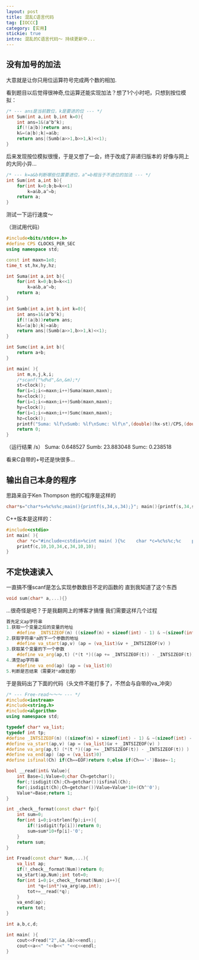 ```yaml
---
layout: post
title: 混乱C语言代码
tag: [IOCCC]
category: [实用]
stickie: true
intro: 混乱的C语言代码～ 持续更新中...
---
```


没有加号的加法
---
大意就是让你只用位运算符号完成两个数的相加.

看到题目以后觉得很神奇,位运算还能实现加法？想了1个小时吧，只想到按位模拟：

```cpp
/* --- ans是当前数位，k是要进的位 --- */
int Sum(int a,int b,int k=0){
	int ans=1&(a^b^k);
	if(!(a|b))return ans;
	k&=(a|b);k|=a&b;
	return ans|(Sumb(a>>1,b>>1,k)<<1);
}
```

后来发现按位模拟很慢，于是又想了一会，终于改成了非递归版本的
好像与网上的大同小异...

```cpp
/* --- k=a&b判断哪些位置要进位，a^=b相当于不进位的加法 --- */
int Sum(int a,int b){
	for(int k=0;b;b=k<<1)
		k=a&b,a^=b;
	return a;
}
```

测试一下运行速度～

（测试用代码）
```cpp
#include<bits/stdc++.h>
#define CPS CLOCKS_PER_SEC
using namespace std;

const int maxn=1e8;
time_t st,hx,hy,hz;

int Suma(int a,int b){
	for(int k=0;b;b=k<<1)
		k=a&b,a^=b;
	return a;
}

int Sumb(int a,int b,int k=0){
	int ans=1&(a^b^k);
	if(!(a|b))return ans;
	k&=(a|b);k|=a&b;
	return ans|(Sumb(a>>1,b>>1,k)<<1);
}

int Sumc(int a,int b){
	return a+b;
}

int main( ){
	int m,n,j,k,i;
	/*scanf("%d%d",&n,&m);*/
	st=clock();
	for(i=1;i<=maxn;i++)Suma(maxn,maxn);
	hx=clock();
	for(i=1;i<=maxn;i++)Sumb(maxn,maxn);
	hy=clock();
	for(i=1;i<=maxn;i++)Sumc(maxn,maxn);
	hz=clock();
	printf("Suma: %lf\nSumb: %lf\nSumc: %lf\n",(double)(hx-st)/CPS,(double)(hy-hx)/CPS,(double(hz-hy)/CPS));
	return 0;
}

```
（运行结果 /s）
Suma: 0.648527
Sumb: 23.883048
Sumc: 0.238518

看来C自带的+号还是快很多...

输出自己本身的程序
---

思路来自于Ken Thompson
他的C程序是这样的

```c
char*s="char*s=%c%s%c;main(){printf(s,34,s,34);}"; main(){printf(s,34,s,34);}
```

C++版本是这样的：

```cpp
#include<cstdio>
int main( ){
	char *c="#include<cstdio>%cint main( ){%c    char *c=%c%s%c;%c    printf(c,10,10,34,c,34,10,10);%c}";
	printf(c,10,10,34,c,34,10,10);
}
```

不定快速读入
---

一直搞不懂scanf是怎么实现参数数目不定的函数的
直到我知道了这个东西

```cpp
void sum(char* a,...){}
```

...很奇怪是吧？于是我翻网上的博客才搞懂
我们需要这样几个过程
```cpp
首先定义ap字符串
1.获取一个变量之后的变量的地址
	#define _INTSIZEOF(n) ((sizeof(n) + sizeof(int) - 1) & ~(sizeof(int) - 1) )
2.获取字符串*a的下一个参数的地址
	#define va_start(ap,v) (ap = (va_list)&v + _INTSIZEOF(v) )
3.获取某个变量的下一个参数
	#define va_arg(ap,t) (*(t *)((ap += _INTSIZEOF(t)) - _INTSIZEOF(t)) )
4.清空ap字符串
	#define va_end(ap) (ap = (va_list)0)
5.判断是否结束（需要对*a做处理）
```
于是我码出了下面的代码（头文件不能打多了，不然会与自带的va_冲突）
```cpp
/* --- Free-read～～～ --- */
#include<iostream>
#include<string.h>
#include<algorithm>
using namespace std;

typedef char* va_list;
typedef int tp;
#define _INTSIZEOF(n) ((sizeof(n) + sizeof(int) - 1) & ~(sizeof(int) - 1) )
#define va_start(ap,v) (ap = (va_list)&v + _INTSIZEOF(v) )
#define va_arg(ap,t) (*(t *)((ap += _INTSIZEOF(t)) - _INTSIZEOF(t)) )
#define va_end(ap) (ap = (va_list)0)
#define isfinal(Ch) if(Ch==EOF)return 0;else if(Ch=='-')Base=-1;

bool __read(int& Value){
	int Base=1;Value=0;char Ch=getchar();
	for(;!isdigit(Ch);Ch=getchar())isfinal(Ch);
	for(;isdigit(Ch);Ch=getchar())Value=Value*10+(Ch^'0');
	Value*=Base;return 1;
}

int _check__format(const char* fp){
	int sum=0;
	for(int i=0;i<strlen(fp);i++){
		if(!isdigit(fp[i]))return 0;
		sum=sum*10+fp[i]-'0';
	}
	return sum;
}

int Fread(const char* Num,...){
	va_list ap;
	if(!_check__format(Num))return 0;
	va_start(ap,Num);int tot=0;
	for(int i=0;i<_check__format(Num);i++){
		int *q=(int*)va_arg(ap,int);
		tot+=__read(*q);
	}
	va_end(ap);
	return tot;
}

int a,b,c,d;

int main( ){
	cout<<Fread("2",&a,&b)<<endl;;
	cout<<a<<" "<<b<<" "<<c<<endl;
}
```
